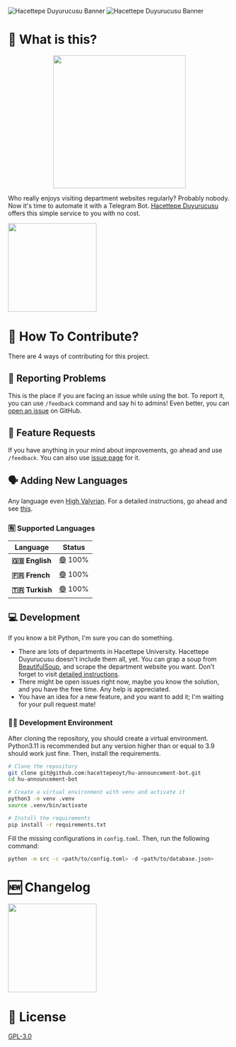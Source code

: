 ![Hacettepe Duyurucusu Banner](assets/hu-announcement-bot-banner-light.png#gh-light-mode-only)
![Hacettepe Duyurucusu Banner](assets/hu-announcement-bot-banner-dark.png#gh-dark-mode-only)

# 🎉 What is this?

<p align="center">
  <img src="https://github.com/hacettepeoyt/hu-announcement-bot/assets/51515287/a6a92fec-f9cf-4767-b516-e297af32600c" width="300">
</p>

Who really enjoys visiting department websites regularly? Probably nobody. Now it's time to automate it with a Telegram
Bot. [Hacettepe Duyurucusu](https://t.me/HacettepeDuyurucuBot) offers this simple service to you with no cost.

<a href="https://t.me/HacettepeDuyurucuBot">
  <img src="https://github.com/user-attachments/assets/58c18620-ebda-45e9-affe-9c0c31aaae1e" width="200px">
</a>

# 🦾 How To Contribute?

There are 4 ways of contributing for this project.

## 🐛 Reporting Problems

This is the place if you are facing an issue while using the bot. To report it, you can use `/feedback` command and say
hi to admins! Even better, you
can [open an issue](https://docs.github.com/en/issues/tracking-your-work-with-issues/creating-an-issue) on GitHub.

## 🙏 Feature Requests

If you have anything in your mind about improvements, go ahead and use `/feedback`. You can also
use [issue page](https://github.com/hacettepeoyt/hu-announcement-bot/issues) for it.

## 🗣 Adding New Languages

Any language even [High Valyrian](https://awoiaf.westeros.org/index.php/High_Valyrian). For a detailed instructions, go
ahead and see [this](https://github.com/hacettepeoyt/hu-announcement-bot/blob/master/docs/translation-guide.md).

### 🈶 Supported Languages

| **Language**       | **Status**                                                                                |
|--------------------|-------------------------------------------------------------------------------------------|
| **🇬🇧 English**     | [🟢](https://github.com/hacettepeoyt/hu-announcement-bot/blob/master/locale/en.json) 100% |
| **🇫🇷 French**      | [🟢](https://github.com/hacettepeoyt/hu-announcement-bot/blob/master/locale/fr.json) 100% |
| **🇹🇷 Turkish**     | [🟢](https://github.com/hacettepeoyt/hu-announcement-bot/blob/master/locale/tr.json) 100% |

## 💻 Development

If you know a bit Python, I'm sure you can do something.

- There are lots of departments in Hacettepe University. Hacettepe Duyurucusu doesn't include them all, yet. You can
  grap a soup from [BeautifulSoup](https://beautiful-soup-4.readthedocs.io/en/latest/), and scrape the department
  website you want. Don't forget to
  visit [detailed instructions](https://github.com/furkansimsekli/hu-announcement-bot/tree/master/docs/scraper-guide.md).
- There might be open issues right now, maybe you know the solution, and you have the free time. Any help is
  appreciated.
- You have an idea for a new feature, and you want to add it; I'm waiting for your pull request mate!

### 🧑‍💻 Development Environment

After cloning the repository, you should create a virtual environment. Python3.11 is recommended but any version higher
than or equal to 3.9 should work just fine. Then, install the requirements.

```bash
# Clone the repository
git clone git@github.com:hacettepeoyt/hu-announcement-bot.git
cd hu-announcement-bot

# Create a virtual environment with venv and activate it 
python3 -m venv .venv
source .venv/bin/activate

# Install the requirements
pip install -r requirements.txt
```

Fill the missing configurations in `config.toml`. Then, run the following command:

```bash
python -m src -c <path/to/config.toml> -d <path/to/database.json>
```

# 🆕 Changelog
<a href="https://t.me/hacettepeduyuru">
  <img src="https://github.com/user-attachments/assets/f1175906-80d5-48b6-b642-2e4128458268" width="200px">   
</a>

# 📃 License

[GPL-3.0](https://www.gnu.org/licenses/gpl-3.0.en.html)
